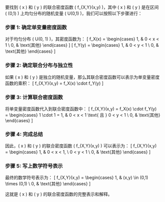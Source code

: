 要找到 \( x \) 和 \( y \) 的联合密度函数 \( f_{X,Y}(x,y) \)，其中 \( x \) 和 \( y \) 是在区间 \( (0,1) \) 上均匀分布的随机变量 \( U(0,1) \)，我们可以按照以下步骤进行：

### 步骤 1: 确定单变量密度函数

对于均匀分布 \( U(0, 1) \)，其密度函数为：
\[
f_X(x) = 
\begin{cases}
1, & 0 < x < 1 \\
0, & \text{其他}
\end{cases}
\]
\[
f_Y(y) = 
\begin{cases}
1, & 0 < y < 1 \\
0, & \text{其他}
\end{cases}
\]

### 步骤 2: 确定联合分布与独立性

如果 \( x \) 和 \( y \) 是独立的随机变量，那么其联合密度函数可以表示为单变量密度函数的乘积：
\[
f_{X,Y}(x,y) = f_X(x) \cdot f_Y(y)
\]

### 步骤 3: 计算联合密度函数

将单变量密度函数代入到联合密度函数中：
\[
f_{X,Y}(x,y) = f_X(x) \cdot f_Y(y) =
\begin{cases}
1 \cdot 1 = 1, & 0 < x < 1 \text{ 且 } 0 < y < 1 \\
0, & \text{其他}
\end{cases}
\]

### 步骤 4: 完成总结

因此，\( x \) 和 \( y \) 的联合密度函数 \( f_{X,Y}(x,y) \) 可以表示为：
\[
f_{X,Y}(x,y) = 
\begin{cases}
1, & 0 < x < 1, \ 0 < y < 1 \\
0, & \text{其他}
\end{cases}
\]

### 步骤 5: 写上数学符号表示

最终的数学符号表示为：
\[
f_{X,Y}(x,y) = \begin{cases} 
1, & (x,y) \in (0,1) \times (0,1) \\ 
0, & \text{其他}
\end{cases}
\]

这就是 \( x \) 和 \( y \) 的联合密度函数的完整表示和解释。

